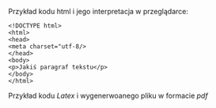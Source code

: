 Przykład kodu html i jego interpretacja w przeglądarce:

```
<!DOCTYPE html>
<html>
<head>
<meta charset="utf-8/>
</head>
<body>
<p>Jakiś paragraf tekstu</p>
</body>
</html>
```

Przykład kodu *Latex* i wygenerwoanego pliku w formacie *pdf*
```
